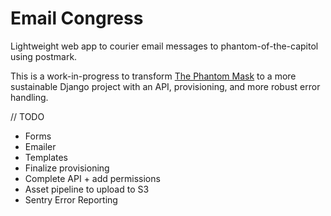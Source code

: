 # Email Congress

Lightweight web app to courier email messages to phantom-of-the-capitol using postmark.

This is a work-in-progress to transform [The Phantom Mask](https://github.com/sunlightlabs/the-phantom-mask) to a more 
sustainable Django project with an API, provisioning, and more robust error handling.

// TODO

- Forms
- Emailer
- Templates
- Finalize provisioning
- Complete API + add permissions
- Asset pipeline to upload to S3
- Sentry Error Reporting
